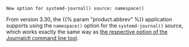---
---
<!-- DISCLAIMER: This file is based on the syslog-ng Open Source Edition documentation https://github.com/balabit/syslog-ng-ose-guides/commit/2f4a52ee61d1ea9ad27cb4f3168b95408fddfdf2 and is used under the terms of The syslog-ng Open Source Edition Documentation License. The file has been modified by Axoflow. -->
`New option for systemd-journal() source: namespace()`

From version 3.30, the {{% param "product.abbrev" %}} application supports using the `namespace()` option for the `systemd-journal()` source, which works exactly the same way as [the respective option of the Journalctl command line tool](https://www.freedesktop.org/software/systemd/man/journalctl.html#--namespace=NAMESPACE).
